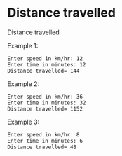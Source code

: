 # Distance travelled
Distance travelled

Example 1:

    Enter speed in km/hr: 12
    Enter time in minutes: 12
    Distance travelled= 144

Example 2:

    Enter speed in km/hr: 36
    Enter time in minutes: 32
    Distance travelled= 1152

Example 3:

    Enter speed in km/hr: 8
    Enter time in minutes: 6
    Distance travelled= 48



